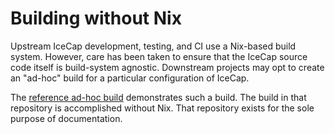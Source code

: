 # Building without Nix

Upstream IceCap development, testing, and CI use a Nix-based build system.
However, care has been taken to ensure that the IceCap source code itself is
build-system agnostic. Downstream projects may opt to create an "ad-hoc" build
for a particular configuration of IceCap.

The [reference ad-hoc
build](https://gitlab.com/arm-research/security/icecap/reference-ad-hoc-build)
demonstrates such a build. The build in that repository is accomplished without
Nix. That repository exists for the sole purpose of documentation.
